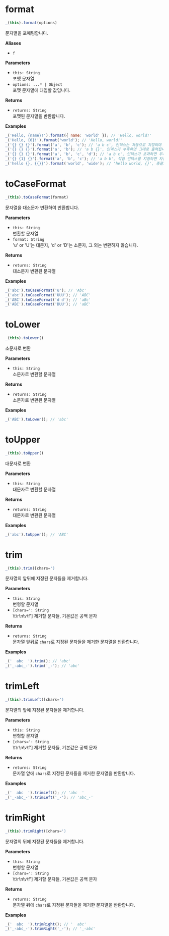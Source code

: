 
# format
```js
_(this).format(options)
```
문자열을 포매팅합니다.

**Aliases**
- `f`

**Parameters**
- `this: String`  
  포맷 문자열
- `options: ...* | Object`  
  포맷 문자열에 대입할 값입니다.

**Returns**
- `returns: String`  
  포맷된 문자열을 반환합니다.

**Examples**
```js
_('Hello, {name}!').format({ name: 'world' }); // 'Hello, world!'
_('Hello, {0}!').format('world'); // 'Hello, world!'
_('{} {} {}').format('a', 'b', 'c'); // 'a b c', 인덱스는 자동으로 지정되며 1씩 증가합니다.
_('{} {} {}').format('a', 'b'); // 'a b {}', 인덱스가 부족하면 그대로 출력됩니다.
_('{} {} {}').format('a', 'b', 'c', 'd'); // 'a b c', 인덱스가 초과하면 무시됩니다.
_('{} {1} {}').format('a', 'b', 'c'); // 'a b b', 직접 인덱스를 지정하면 자동으로 증가하지 않고 한 차례 밀립니다.
_('hello {}, {{}}').format('world', 'wide'); // 'hello world, {}', 중괄호를 출력하려면 두 개를 연속으로 써야 합니다.
```

# toCaseFormat
```js
_(this).toCaseFormat(format)
```
문자열을 대소문자 변환하여 반환합니다.

**Parameters**
- `this: String`  
  변환할 문자열
- `format: String`  
  'u' or 'U'는 대문자, 'd' or 'D'는 소문자, 그 외는 변환하지 않습니다.

**Returns**
- `returns: String`  
  대소문자 변환된 문자열

**Examples**
```js
_('abc').toCaseFormat('u'); // 'Abc'
_('abc').toCaseFormat('UUU'); // 'ABC'
_('ABC').toCaseFormat('d d'); // 'aBc'
_('ABC').toCaseFormat('DUU'); // 'aBC'
```

# toLower
```js
_(this).toLower()
```
소문자로 변환

**Parameters**
- `this: String`  
  소문자로 변환할 문자열

**Returns**
- `returns: String`  
  소문자로 변환된 문자열

**Examples**
```js
_('ABC').toLower(); // 'abc'
```

# toUpper
```js
_(this).toUpper()
```
대문자로 변환

**Parameters**
- `this: String`  
  대문자로 변환할 문자열

**Returns**
- `returns: String`  
  대문자로 변환된 문자열

**Examples**
```js
_('abc').toUpper(); // 'ABC'
```

# trim
```js
_(this).trim([chars=')
```
문자열의 앞뒤에 지정된 문자들을 제거합니다.

**Parameters**
- `this: String`  
  변형할 문자열
- `[chars=': String`  
  \t\r\n\v\f'] 제거할 문자들, 기본값은 공백 문자

**Returns**
- `returns: String`  
  문자열 앞뒤로 `chars`로 지정된 문자들을 제거한 문자열을 반환합니다.

**Examples**
```js
_('  abc  ').trim(); // 'abc'
_('_-abc_-').trim('_-'); // 'abc'
```

# trimLeft
```js
_(this).trimLeft([chars=')
```
문자열의 앞에 지정된 문자들을 제거합니다.

**Parameters**
- `this: String`  
  변형할 문자열
- `[chars=': String`  
  \t\r\n\v\f'] 제거할 문자들, 기본값은 공백 문자

**Returns**
- `returns: String`  
  문자열 앞에 `chars`로 지정된 문자들을 제거한 문자열을 반환합니다.

**Examples**
```js
_('  abc  ').trimLeft(); // 'abc  '
_('_-abc_-').trimLeft('_-'); // 'abc_-'
```

# trimRight
```js
_(this).trimRight([chars=')
```
문자열의 뒤에 지정된 문자들을 제거합니다.

**Parameters**
- `this: String`  
  변형할 문자열
- `[chars=': String`  
  \t\r\n\v\f'] 제거할 문자들, 기본값은 공백 문자

**Returns**
- `returns: String`  
  문자열 뒤에 `chars`로 지정된 문자들을 제거한 문자열을 반환합니다.

**Examples**
```js
_('  abc  ').trimRight(); // '  abc'
_('_-abc_-').trimRight('_-'); // '_-abc'
```

